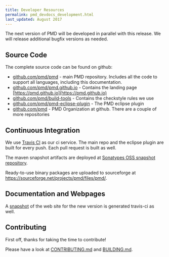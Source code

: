 ```yaml
---
title: Developer Resources
permalink: pmd_devdocs_development.html
last_updated: August 2017
---
```

The next version of PMD will be developed in parallel with this release. We will release additional bugfix versions as needed.

## Source Code

The complete source code can be found on github:

*   [github.com/pmd/pmd](https://github.com/pmd/pmd) - main PMD repository. Includes all the code to support all languages, including this documentation.
*   [github.com/pmd/pmd.github.io](https://github.com/pmd/pmd.github.io) - Contains the landing page [https://pmd.github.io](https://pmd.github.io)
*   [github.com/pmd/build-tools](https://github.com/pmd/build-tools) - Contains the checkstyle rules we use
*   [github.com/pmd/pmd-eclipse-plugin](https://github.com/pmd/pmd-eclipse-plugin) - The PMD eclipse plugin
*   [github.com/pmd](https://github.com/pmd) - PMD Organization at github. There are a couple of more repositories

## Continuous Integration

We use [Travis CI](https://travis-ci.org/pmd) as our ci service. The main repo and the eclipse plugin are built for
every push. Each pull request is built as well.

The maven snapshot artifacts are deployed at [Sonatypes OSS snapshot repository](https://oss.sonatype.org/content/repositories/snapshots/net/sourceforge/pmd/pmd/).

Ready-to-use binary packages are uploaded to sourceforge at <https://sourceforge.net/projects/pmd/files/pmd/>.

## Documentation and Webpages

A [snapshot](http://pmd.sourceforge.net/snapshot) of the web site for the new version is generated travis-ci as well.

## Contributing

First off, thanks for taking the time to contribute!

Please have a look at [CONTRIBUTING.md](https://github.com/pmd/pmd/blob/master/CONTRIBUTING.md) and
[BUILDING.md](https://github.com/pmd/pmd/blob/master/BUILDING.md).

